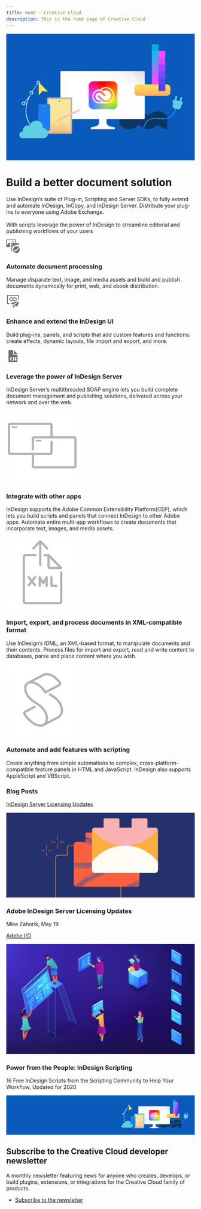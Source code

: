 ```yaml
---
title: Home - Creative Cloud
description: This is the home page of Creative Cloud 
---
```

 
<Hero slots="image, heading, text" variant="halfwidth" />

![Creative Cloud banner](images/cc-hero.png)

# Build a better document solution 

Use InDesign’s suite of Plug-in, Scripting and Server SDKs, to fully extend and automate InDesign, InCopy, and InDesign Server. Distribute your plug-ins to everyone using Adobe Exchange. <br /><br /> With scripts leverage the power of InDesign to streamline editorial and publishing workflows of your users  


<TextBlock slots="image, heading, text" width="33%" theme="light" isCentered />

![CC icon](images/Smock_AssetCheck_18_N.svg)

### Automate document processing 

Manage disparate text, image, and media assets and build and publish documents dynamically for print, web, and ebook distribution.


<TextBlock slots="image, heading, text" width="33%" theme="light" isCentered />

![CC icon](images/Smock_AssetsLinkedPublished_18_N.svg)

### Enhance and extend the InDesign UI

Build plug-ins, panels, and scripts that add custom features and functions: create effects, dynamic layouts, file import and export, and more.


<TextBlock slots="image, heading, text" width="33%" theme="light" isCentered />

![CC icon](images/Smock_FileHTML_18_N.svg)

### Leverage the power of InDesign Server

InDesign Server’s multithreaded SOAP engine lets you build complete document management and publishing solutions, delivered across your network and over the web.


<TextBlock slots="image, heading, text" width="33%" theme="dark" isCentered />

![CC icon](images/S_IlluIntegrateOtherApps_96.svg)

### Integrate with other apps

InDesign supports the Adobe Common Extensibility Platform(CEP), which lets you build scripts and panels that connect InDesign to other Adobe apps. Automate entire multi-app workflows to create documents that incorporate text, images, and media assets.


<TextBlock slots="image, heading, text" width="33%" theme="dark" isCentered />

![CC icon](images/S_IlluImportExportXML_96.svg)

### Import, export, and process documents in XML-compatible format 

Use InDesign’s IDML, an XML-based format, to manipulate documents and their contents. Process files for import and export, read and write content to databases, parse and place content where you wish.

<TextBlock slots="image, heading, text" width="33%" theme="dark" isCentered />

![CC icon](images/S_IlluScripting_96.svg)

### Automate and add features with scripting

Create anything from simple automations to complex, cross-platform-compatible feature panels in HTML and JavaScript. InDesign also supports AppleScript and VBScript.


<TitleBlock slots="heading" />

### Blog Posts

<ResourceCard slots="link, image, heading, text" width="45%" variant="vertical" />

[InDesign Server Licensing Updates](https://medium.com/adobetech/licensing-updates-for-developers-using-indesign-server-32a16cae0bf5?source=friends_link&sk=fe6d0f9afcd44f27366bb52f75b69a3b)

![Resource 3](images/resource3.png)


### Adobe InDesign Server Licensing Updates

Mike Zahorik, May 19

<ResourceCard slots="link, image, heading, text" width="45%" variant="vertical" />

[Adobe I/O](https://medium.com/adobetech/make-yourself-a-power-user-indesign-scripting-9ecb8c50be72?source=friends_link&sk=62e2fc51eda7303a667f8257e272564a)

![InDesign Scripting for 2020](images/Stock_image.png)

### Power from the People: InDesign Scripting

16 Free InDesign Scripts from the Scripting Community to Help Your Workflow, Updated for 2020



<SummaryBlock slots="image, heading, text, buttons" background="rgb(246, 16, 27)" />

![CC banner](images/cc-banner.png)

## Subscribe to the Creative Cloud developer newsletter 

A monthly newsletter featuring news for anyone who creates, develops, or build plugins, extensions, or integrations for the
Creative Cloud family of products.

* [Subscribe to the newsletter](https://www.adobe.com/subscription/ccdevnewsletter.html)
